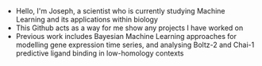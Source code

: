 ## 
- Hello, I'm Joseph, a scientist who is currently studying Machine Learning and its applications within biology
- This Github acts as a way for me show any projects I have worked on
- Previous work includes Bayesian Machine Learning approaches for modelling gene expression time series, and analysing Boltz-2 and Chai-1 predictive ligand binding in low-homology contexts 
<!--
**JosephWGLee/JosephWGLee** is a ✨ _special_ ✨ repository because its `README.md` (this file) appears on your GitHub profile.

Here are some ideas to get you started:

- 🔭 I’m currently working on ...
- 🌱 I’m currently learning ...
- 👯 I’m looking to collaborate on ...
- 🤔 I’m looking for help with ...
- 💬 Ask me about ...
- 📫 How to reach me: ...
- 😄 Pronouns: ...
- ⚡ Fun fact: ...
-->
